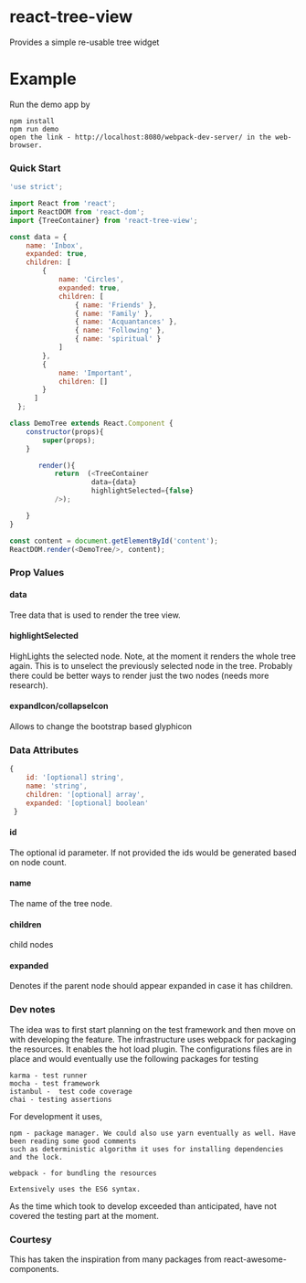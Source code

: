 # react-tree-view
Provides a simple re-usable tree widget

# Example
Run the demo app by
```
npm install
npm run demo
open the link - http://localhost:8080/webpack-dev-server/ in the web-browser.
```
### Quick Start
```javascript
'use strict';

import React from 'react';
import ReactDOM from 'react-dom';
import {TreeContainer} from 'react-tree-view';

const data = {
    name: 'Inbox',
    expanded: true,
    children: [
        {
            name: 'Circles',
            expanded: true,
            children: [
                { name: 'Friends' },
                { name: 'Family' },
                { name: 'Acquantances' },
                { name: 'Following' },
                { name: 'spiritual' }
            ]
        },
        {
            name: 'Important',
            children: []
        }
      ]
  };

class DemoTree extends React.Component {
    constructor(props){
        super(props);
    }

       render(){
           return  (<TreeContainer
                    data={data}
                    highlightSelected={false}
           />);

    }
}

const content = document.getElementById('content');
ReactDOM.render(<DemoTree/>, content);
```

### Prop Values

#### data
Tree data that is used to render the tree view.

#### highlightSelected
HighLights the selected node. Note, at the moment it renders the whole tree again. This is to unselect the previously selected node in the tree. Probably there could be better ways to render just the two nodes (needs more research).

#### expandIcon/collapseIcon
Allows to change the bootstrap based glyphicon

### Data Attributes

```javascript
{
    id: '[optional] string',
    name: 'string',
    children: '[optional] array',
    expanded: '[optional] boolean'
 }
 ```
#### id
 The optional id parameter. If not provided the ids would be generated based on node count.
 
#### name
 The name of the tree node.
 
#### children
 child nodes
 
#### expanded
Denotes if the parent node should appear expanded in case it has children.

### Dev notes
The idea was to first start planning on the test framework and then move on with developing the feature. The infrastructure uses webpack for packaging the resources. It enables the hot load plugin. The configurations files are in place and would eventually use the following packages for testing
```
karma - test runner
mocha - test framework
istanbul -  test code coverage
chai - testing assertions
```
For development it uses,
```
npm - package manager. We could also use yarn eventually as well. Have been reading some good comments 
such as deterministic algorithm it uses for installing dependencies and the lock.

webpack - for bundling the resources

Extensively uses the ES6 syntax.
```
As the time which took to develop exceeded than anticipated, have not covered the testing part at the moment.

### Courtesy
This has taken the inspiration from many packages from react-awesome-components.

